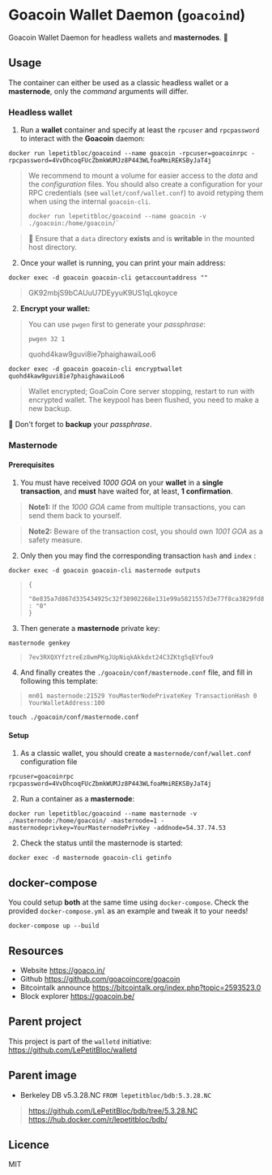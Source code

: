 # Goacoin Wallet Daemon (`goacoind`)
Goacoin Wallet Daemon for headless wallets and **masternodes**. :palm_tree:

## Usage
The container can either be used as a classic headless wallet or a **masternode**, only the *command* arguments will differ.

### Headless wallet
1. Run a **wallet** container and specify at least the `rpcuser` and `rpcpassword` to interact with the **Goacoin** daemon:
```
docker run lepetitbloc/goacoind --name goacoin -rpcuser=goacoinrpc -rpcpassword=4VvDhcoqFUcZbmkWUMJz8P443WLfoaMmiREKSByJaT4j
```
> We recommend to mount a volume for easier access to the *data* and the *configuration* files.
> You should also create a configuration for your RPC credentials (see `wallet/conf/wallet.conf`) to avoid retyping them when using the internal `goacoin-cli`.
> ```
> docker run lepetitbloc/goacoind --name goacoin -v ./goacoin:/home/goacoin/`
> ```

> :snake: Ensure that a `data` directory **exists** and is **writable** in the mounted host directory.

2. Once your wallet is running, you can print your main address:
```
docker exec -d goacoin goacoin-cli getaccountaddress ""
```
> GK92mbjS9bCAUuU7DEyyuK9US1qLqkoyce

2. **Encrypt your wallet:**
> You can use `pwgen` first to generate your *passphrase*:
> ```
> pwgen 32 1
> ```
> quohd4kaw9guvi8ie7phaighawaiLoo6
```
docker exec -d goacoin goacoin-cli encryptwallet quohd4kaw9guvi8ie7phaighawaiLoo6
```
> Wallet encrypted; GoaCoin Core server stopping, restart to run with encrypted wallet. The keypool has been flushed, you need to make a new backup.

:ocean: Don't forget to **backup** your *passphrase*.

### Masternode

#### Prerequisites
1. You must have received *1000 GOA* on your **wallet** in a **single transaction**, and **must** have waited for, at least, **1 confirmation**.
> **Note1:** If the *1000 GOA* came from multiple transactions, you can send them back to yourself.

> **Note2:** Beware of the transaction cost, you should own *1001 GOA* as a safety measure.

2. Only then you may find the corresponding transaction `hash` and `index` :
```
docker exec -d goacoin goacoin-cli masternode outputs
```
>```
>{
>  "8e835a7d867d335434925c32f38902268e131e99a5821557d3e77f8ca3829fd8" : "0"
>}
>```

3. Then generate a **masternode** private key:
```
masternode genkey
```
>```
>7ev3RXQXYfztreEz8wmPKgJUpNiqkAkkdxt24C3ZKtg5qEVfou9
>```

4. And finally creates the `./goacoin/conf/masternode.conf` file, and fill in following this template:
> `mn01 masternode:21529 YouMasterNodePrivateKey TransactionHash 0 YourWalletAddress:100`
```
touch ./goacoin/conf/masternode.conf
```

#### Setup
1. As a classic wallet, you should create a `masternode/conf/wallet.conf` configuration file
```
rpcuser=goacoinrpc
rpcpassword=4VvDhcoqFUcZbmkWUMJz8P443WLfoaMmiREKSByJaT4j
```

2. Run a container as a **masternode**:
```
docker run lepetitbloc/goacoind --name masternode -v ./masternode:/home/goacoin/ -masternode=1 -masternodeprivkey=YourMasternodePrivKey -addnode=54.37.74.53
```

2. Check the status until the masternode is started:
```
docker exec -d masternode goacoin-cli getinfo
```

## docker-compose
You could setup **both** at the same time using `docker-compose`.
Check the provided `docker-compose.yml` as an example and tweak it to your needs!
```
docker-compose up --build
```

## Resources
* Website https://goaco.in/
* Github https://github.com/goacoincore/goacoin
* Bitcointalk announce https://bitcointalk.org/index.php?topic=2593523.0
* Block explorer https://goacoin.be/

## Parent project
This project is part of the `walletd` initiative:
https://github.com/LePetitBloc/walletd

## Parent image
- Berkeley DB v5.3.28.NC
`FROM lepetitbloc/bdb:5.3.28.NC`
> https://github.com/LePetitBloc/bdb/tree/5.3.28.NC
> https://hub.docker.com/r/lepetitbloc/bdb/

## Licence
MIT

